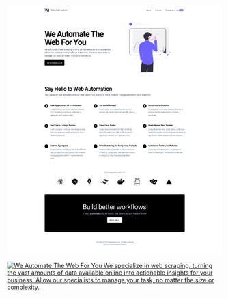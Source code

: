 ![](./screenshot.svg)

[![We Automate The Web For You We specialize in web scraping, turning the vast amounts of data available online into actionable insights for your business. Allow our specialists to manage your task, no matter the size or complexity.](https://github.com/user-attachments/assets/a11b2f4a-88fe-436b-bfa0-b958f22fbae1)](https://dataautomators.io)